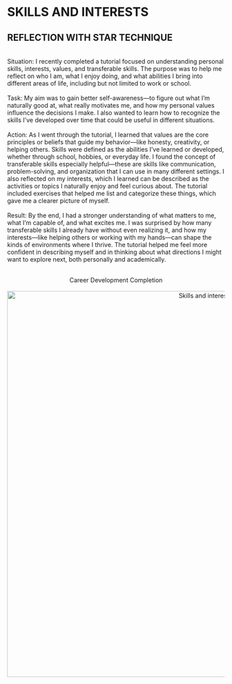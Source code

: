 <h1>SKILLS AND INTERESTS</h1>



<h2>REFLECTION WITH STAR TECHNIQUE</h2>
<br>
Situation:
I recently completed a tutorial focused on understanding personal skills, interests, values, and transferable skills. The purpose was to help me reflect on who I am, what I enjoy doing, and what abilities I bring into different areas of life, including but not limited to work or school.
<br/>

<br>
Task:
My aim was to gain better self-awareness—to figure out what I’m naturally good at, what really motivates me, and how my personal values influence the decisions I make. I also wanted to learn how to recognize the skills I’ve developed over time that could be useful in different situations.
<br />

<br>
Action:
As I went through the tutorial, I learned that values are the core principles or beliefs that guide my behavior—like honesty, creativity, or helping others. Skills were defined as the abilities I’ve learned or developed, whether through school, hobbies, or everyday life. I found the concept of transferable skills especially helpful—these are skills like communication, problem-solving, and organization that I can use in many different settings. I also reflected on my interests, which I learned can be described as the activities or topics I naturally enjoy and feel curious about. The tutorial included exercises that helped me list and categorize these things, which gave me a clearer picture of myself.
<br />

<br>
Result:
By the end, I had a stronger understanding of what matters to me, what I’m capable of, and what excites me. I was surprised by how many transferable skills I already have without even realizing it, and how my interests—like helping others or working with my hands—can shape the kinds of environments where I thrive. The tutorial helped me feel more confident in describing myself and in thinking about what directions I might want to explore next, both personally and academically.









<p align="center">
<br>Career Development Completion <br/>
  <br>
  <img width="895" alt="Skills and interest" src="https://github.com/user-attachments/assets/fbe85387-1757-4c14-b654-049253e96eb9" />


<br />

</p>
